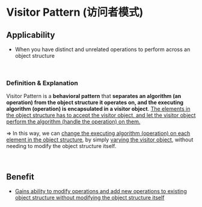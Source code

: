 # Visitor Pattern (访问者模式)

## Applicability

* When you have distinct and unrelated operations to perform across an object structure

<br>

### Definition & Explanation

Visitor Pattern is a **behavioral pattern** that **separates an algorithm (an operation) from the object structure it operates on, and the executing algorithm (operation) is encapsulated in a visitor object**. <u>The elements in the object structure has to accept the visitor object, and let the visitor object perform the algorithm (handle the operation) on them.</u>

=> In this way, we can <u>change the executing algorithm (operation) on each element in the object structure</u>, by simply <u>varying the visitor object</u>, without needing to modify the object structure itself.

<br>

## Benefit

* <u>Gains ability to modify operations and add new operations to existing object structure without modifying the object structure itself</u>

